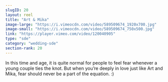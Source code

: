 ```yaml
---
slugID: 20 
layout: reel
title: "Art & Mika"
image-large: "https://i.vimeocdn.com/video/589509674_1920x700.jpg"
image-small: "https://i.vimeocdn.com/video/589509674_750x500.jpg"
link: "https://player.vimeo.com/video/120040905"
type: "sde"
category: "wedding-sde"
section-rank: 20
---
```

In this time and age, it is quite normal for people to feel fear whenever a young couple ties the knot. But when you’re deeply in love just like Art and Mika, fear should never be a part of the equation. :)
